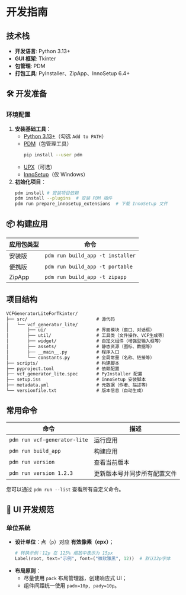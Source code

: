 # 开发指南

## 技术栈

- **开发语言**: Python 3.13+
- **GUI 框架**: Tkinter
- **包管理**: PDM
- **打包工具**: PyInstaller、ZipApp、InnoSetup 6.4+

## 🛠️ 开发准备

### 环境配置

1. **安装基础工具**：
   - [Python 3.13+](https://www.python.org/)（勾选 `Add to PATH`）
   - [PDM](https://pdm-project.org/zh-cn/latest/)（包管理工具）
      ```bash
      pip install --user pdm
      ```
   - [UPX](https://upx.github.io/)（可选）
   - [InnoSetup](https://jrsoftware.org/isinfo.php)（仅 Windows）
2. **初始化项目**：
   ```bash
   pdm install # 安装项目依赖
   pdm install --plugins  # 安装 PDM 插件
   pdm run prepare_innosetup_extensions  # 下载 InnoSetup 文件
   ```

## 📦 构建应用

| 应用包类型 | 命令                             |
| ---------- | -------------------------------- |
| 安装版     | `pdm run build_app -t installer` |
| 便携版     | `pdm run build_app -t portable`  |
| ZipApp     | `pdm run build_app -t zipapp`    |

## 项目结构

```txt
VCFGeneratorLiteForTkinter/
├── src/                          # 源代码
│   └── vcf_generator_lite/
│       ├── ui/                   # 界面模块（窗口、对话框）
│       ├── util/                 # 工具类（文件操作、VCF生成等）
│       ├── widget/               # 自定义组件（增强型输入框等）
│       ├── assets/               # 静态资源（图标、数据等）
│       ├── __main__.py           # 程序入口
│       └── constants.py          # 全局常量（名称、链接等）
├── scripts/                      # 构建脚本
├── pyproject.toml                # 依赖配置
├── vcf_generator_lite.spec       # PyInstaller 配置
├── setup.iss                     # InnoSetup 安装脚本
├── metadata.yml                  # 元数据（作者、描述等）
└── versionfile.txt               # 版本信息（自动生成）
```

## 常用命令

| 命令                         | 描述                         |
| ---------------------------- | ---------------------------- |
| `pdm run vcf-generator-lite` | 运行应用                     |
| `pdm run build_app`          | 构建应用                     |
| `pdm run version`            | 查看当前版本                 |
| `pdm run version 1.2.3`      | 更新版本号并同步所有配置文件 |

您可以通过 `pdm run --list` 查看所有自定义命令。

## 🎨 UI 开发规范

### 单位系统

- **设计单位**：点（`p`）对应 **有效像素（epx）**；
   ```python
   # 转换示例：12p 在 125% 缩放中表示为 15px
   Label(root, text="示例", font=("微软雅黑", 12))  # 默认12p字体
   ```
- **布局原则**：
   - 尽量使用 `pack` 布局管理器，创建响应式 UI；
   - 组件间距统一使用 `padx=10p, pady=10p`。
